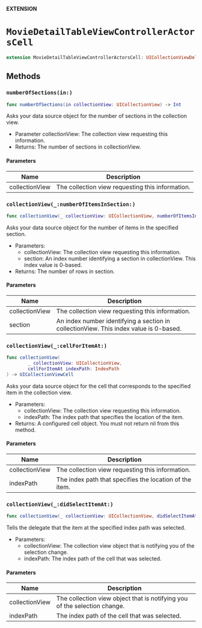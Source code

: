 **EXTENSION**

# `MovieDetailTableViewControllerActorsCell`
```swift
extension MovieDetailTableViewControllerActorsCell: UICollectionViewDelegate, UICollectionViewDataSource
```

## Methods
### `numberOfSections(in:)`

```swift
func numberOfSections(in collectionView: UICollectionView) -> Int
```

Asks your data source object for the number of sections in the collection view.
- Parameter collectionView: The collection view requesting this information.
- Returns: The number of sections in collectionView.

#### Parameters

| Name | Description |
| ---- | ----------- |
| collectionView | The collection view requesting this information. |

### `collectionView(_:numberOfItemsInSection:)`

```swift
func collectionView(_ collectionView: UICollectionView, numberOfItemsInSection section: Int) -> Int
```

Asks your data source object for the number of items in the specified section.
- Parameters:
  - collectionView: The collection view requesting this information.
  - section: An index number identifying a section in collectionView. This index value is 0-based.
- Returns: The number of rows in section.

#### Parameters

| Name | Description |
| ---- | ----------- |
| collectionView | The collection view requesting this information. |
| section | An index number identifying a section in collectionView. This index value is 0-based. |

### `collectionView(_:cellForItemAt:)`

```swift
func collectionView(
        _ collectionView: UICollectionView,
        cellForItemAt indexPath: IndexPath
) -> UICollectionViewCell
```

Asks your data source object for the cell that corresponds to the specified item in the collection view.
- Parameters:
  - collectionView: The collection view requesting this information.
  - indexPath: The index path that specifies the location of the item.
- Returns: A configured cell object. You must not return nil from this method.

#### Parameters

| Name | Description |
| ---- | ----------- |
| collectionView | The collection view requesting this information. |
| indexPath | The index path that specifies the location of the item. |

### `collectionView(_:didSelectItemAt:)`

```swift
func collectionView(_ collectionView: UICollectionView, didSelectItemAt indexPath: IndexPath)
```

Tells the delegate that the item at the specified index path was selected.
- Parameters:
  - collectionView: The collection view object that is notifying you of the selection change.
  - indexPath: The index path of the cell that was selected.

#### Parameters

| Name | Description |
| ---- | ----------- |
| collectionView | The collection view object that is notifying you of the selection change. |
| indexPath | The index path of the cell that was selected. |